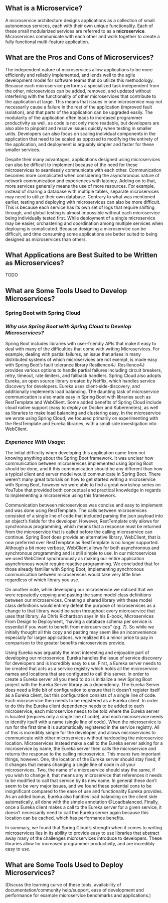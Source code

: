 ## What is a Microservice?

A microservice architecture designs applications as a collection of small autonomous services, each with their own unique functionality. Each of these small modularized services are referred to as a **microservice**. Microservices communicate with each other and work together to create a fully functional multi-feature application.

## What are the Pros and Cons of Microservices?

The independent nature of microservices allow applications to be more efficiently and reliably implemented, and lends well to the agile development model for software teams that do utilize this methodology. Because each microservice performs a specialized task independent from the other, microservices can be added, removed, and updated without interfering with the functionality of other microservices that contribute to the application at large. This means that issues in one microservice may not necessarily cause a failure in the rest of the application (improved fault isolation), and that parts of the application can be upgraded easily. The modularity of the application often leads to increased programmer productivity as well, as code is not only more readable, but developers are also able to pinpoint and resolve issues quickly when testing in smaller units. Developers can also focus on scaling individual components in the application that need to be scaled as opposed to modifying the entirety of the application, and deployment is arguably simpler and faster for these smaller services.

Despite their many advantages, applications designed using microservices can also be difficult to implement because of the need for these microservices to seamlessly communicate with each other. Communication becomes more complicated when considering the asynchronous nature of network communication and experiences with latency. Adding on to that, more services generally means the use of more resources. For example, instead of sharing a database with multiple tables, separate microservices may need to utilize their own database. Contrary to what was mentioned earlier, testing and deploying with microservices can also be more difficult. This is because each service has its own set of logs that require shifting through, and global testing is almost impossible without each microservice being individually tested first. While deployment of a single microservice may be easier, orchastering and coordination among multiple services when deploying is complicated. Because designing a microservice can be difficult, and time consuming some applications are better suited to being designed as microservices than others.

## What Applications are Best Suited to be Written as Microservices?

TODO

## What are Some Tools Used to Develop Microservices? 
### Spring Boot with Spring Cloud
### *Why use Spring Boot with Spring Cloud to Develop Microservices?*

Spring Boot includes libraries with user-friendly APIs that make it easy to deal with many of the difficulties that come with writing Microservices. For example, dealing with partial failures, an issue that arises in many distributed systems of which microservices are not exempt, is made easy with Spring Boot’s fault tolerance library Resilience4J. Resilience4J provides various options to handle partial failures including circuit breakers, retry, timeout, rate limiters, and fallback handlers. Spring Cloud also adopts Eureka, an open source library created by Netflix, which handles service discovery for developers. Eureka uses client-side-discovery, and additionally implements load balancing. The daunting task of microservice communication is also made easy in Spring Boot with libraries such as RestTemplate and WebClient. Some added benefits of Spring Cloud include cloud native support (easy to deploy on Docker and Kuberenetes), as well as libraries to make load balancing and clustering easy. In the microservice we wrote using Spring Cloud, we focused primarily on experimenting with the RestTemplate and Eureka libraries, with a small side investigation into WebClient.

### *Experience With Usage:*

The initial difficulty when developing this application came from not knowing anything about the Spring Boot framework. It was unclear how communication between microservices implemented using Spring Boot should be done, and if this communication should be any different than how a typical client and server model would communicate in Spring Boot. There weren’t many great tutorials on how to get started writing a microservice with Spring Boot, however we were able to find a great workshop series on YouTube that provided both conceptual and practical knowledge in regards to implementing a microservice using this framework.

Communication between microservices was concise and easy to implement and was done using RestTemplate. The calls between microservices consisted of a single line of code that included parsing the json payload into an object’s fields for the developer. However, RestTemplate only allows for synchronous programming, which means that a response must be returned from the microservice that is called before the calling microservice can continue. Spring Boot does provide an alternative library, WebClient, that is now preferred over RestTemplate as RestTemplate is no longer supported. Although a bit more verbose, WebClient allows for both asynchronous and synchronous programming and is still simple to use. In our microservices we used WebClient synchronously as making our entire application asynchronous would require reactive programming. We concluded that for those already familiar with Spring Boot, implementing synchronous communication between microservices would take very little time regardless of which library you use.

On another note, while developing our microservice we noticed that we were repeatedly copying and pasting the same model class definitions between our microservices. Creating a shared library with these model class definitions would entirely defeat the purpose of microservices as a change to that library would be seen throughout every microservice that uses that library. As Chris Richardson says in his E-book, Microservices From Design to Deployment, “having a database schema per service is essential if you want to benefit from microservices” (pg. 7). So while we initially thought all this copy and pasting may seem like an inconvenience especially for larger applications, we realized it’s a minor price to pay in comparison to the greater benefits microservices provide.

Using Eureka was arguably the most interesting and enjoyable part of developing our microservice. Eureka handles the issue of service discovery for developers and is incredibly easy to use. First, a Eureka server needs to be created that acts as a service registry which holds all the microservice names and locations that are configured to call this server. In order to create a Eureka server all you need to do is initialize a new Spring Boot project with the Eureka Server library as a dependency. The Eureka Server does need a little bit of configuration to ensure that it doesn’t register itself as a Eureka client, but this configuration consists of a single line of code. Each microservice then needs to be registered as a Eureka client. In order to do this the Eureka client dependency needs to be added to each microservice, each microservice needs to be told where the Eureka server is located (requires only a single line of code), and each microservice needs to identify itself with a name (single line of code). When the microservice is run for the first time it is automatically registered in the service registry. All of this is incredibly simple for the developer, and allows microservices to communicate with other microservices without hardcoding the microservice location. Microservices instead make a call to the Eureka server asking for a microservice by name, the Eureka server then calls the microservice and returns the response to the calling microservice. This means two important things, however. One, the location of the Eureka server should stay fixed, if it changes that means changing a single line of code in all your microservices. Two, the name of a microservice should stay the same, if you wish to change it, that means any microservice that references it needs to be modified to call that service by its new name. In general these don’t seem to be very major issues, and we found these potential cons to be insignificant compared to the ease of use and functionality Eureka provides. As an added bonus, Eureka also handles load balancing on the client side automatically, all done with the simple annotation @Loadbalanced. Finally, once a Eureka client makes a call to the Eureka server for a given service, it doesn’t necessarily need to call the Eureka server again because this location can be cached, which has performance benefits.

In summary, we found that Spring Cloud’s strength when it comes to writing microservices lies in its ability to provide easy to use libraries that abstract away many of the challenges microservices introduce to developers. These libraries allow for increased programmer productivity, and are incredibly easy to use. 


## What are Some Tools Used to Deploy Microservices? 

(Discuss the learning curve of these tools, availability of documentation/community help/support, ease of development and performance for example microservice benchmarks and applications.)
